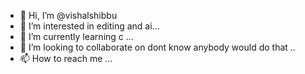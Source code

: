 - 👋 Hi, I’m @vishalshibbu
- 👀 I’m interested in editing and ai...
- 🌱 I’m currently learning c ...
- 💞️ I’m looking to collaborate on dont know anybody would do that ..
- 📫 How to reach me ...

<!---
vishalshibbu/vishalshibbu is a ✨ special ✨ repository because its `README.md` (this file) appears on your GitHub profile.
You can click the Preview link to take a look at your changes.
--->
